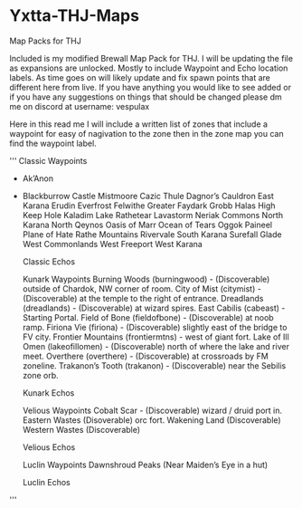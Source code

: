 # Yxtta-THJ-Maps
Map Packs for THJ

Included is my modified Brewall Map Pack for THJ. 
I will be updating the file as expansions are unlocked.
Mostly to include Waypoint and Echo location labels.
As time goes on will likely update and fix spawn points that are different here from live. 
If you have anything you would like to see added or if you have any suggestions on things that should be changed please dm me on discord at username: vespulax

Here in this read me I will include a written list of zones that include a waypoint for easy of nagivation to the zone then in the zone map you can find the waypoint label. 

'''
    Classic Waypoints
* Ak’Anon
* Blackburrow
Castle Mistmoore
Cazic Thule
Dagnor’s Cauldron
East Karana
Erudin
Everfrost
Felwithe
Greater Faydark
Grobb
Halas
High Keep
Hole
Kaladim
Lake Rathetear
Lavastorm
Neriak Commons
North Karana
North Qeynos
Oasis of Marr
Ocean of Tears
Oggok
Paineel
Plane of Hate
Rathe Mountains
Rivervale
South Karana
Surefall Glade
West Commonlands
West Freeport
West Karana

    Classic Echos

    Kunark Waypoints
Burning Woods (burningwood) - (Discoverable) outside of Chardok, NW corner of room.
City of Mist (citymist) - (Discoverable) at the temple to the right of entrance.
Dreadlands (dreadlands) - (Discoverable) at wizard spires.
East Cabilis (cabeast) - Starting Portal.
Field of Bone (fieldofbone) - (Discoverable) at noob ramp.
Firiona Vie (firiona) - (Discoverable) slightly east of the bridge to FV city.
Frontier Mountains (frontiermtns) - west of giant fort.
Lake of Ill Omen (lakeofillomen) - (Discoverable) north of where the lake and river meet.
Overthere (overthere) - (Discoverable) at crossroads by FM zoneline.
Trakanon’s Tooth (trakanon) - (Discoverable) near the Sebilis zone orb.

    Kunark Echos

    Velious Waypoints
Cobalt Scar - (Discoverable) wizard / druid port in.
Eastern Wastes (Disoverable) orc fort.
Wakening Land (Discoverable)
Western Wastes (Discoverable)

    Velious Echos

    Luclin Waypoints
Dawnshroud Peaks (Near Maiden’s Eye in a hut)

    Luclin Echos

'''